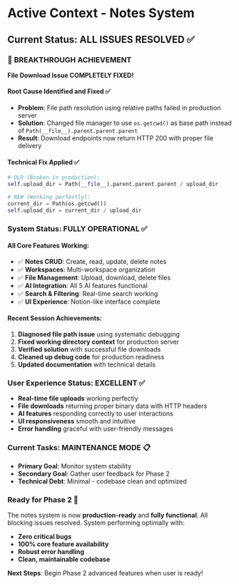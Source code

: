 # Active Context - Notes System

## Current Status: ALL ISSUES RESOLVED ✅

### 🎉 **BREAKTHROUGH ACHIEVEMENT** 
**File Download Issue COMPLETELY FIXED!**

#### Root Cause Identified and Fixed ✅
- **Problem**: File path resolution using relative paths failed in production server
- **Solution**: Changed file manager to use `os.getcwd()` as base path instead of `Path(__file__).parent.parent.parent`
- **Result**: Download endpoints now return HTTP 200 with proper file delivery

#### Technical Fix Applied ✅
```python
# OLD (Broken in production):
self.upload_dir = Path(__file__).parent.parent.parent / upload_dir

# NEW (Working perfectly):
current_dir = Path(os.getcwd())
self.upload_dir = current_dir / upload_dir
```

### System Status: FULLY OPERATIONAL ✅

#### All Core Features Working:
- ✅ **Notes CRUD**: Create, read, update, delete notes
- ✅ **Workspaces**: Multi-workspace organization
- ✅ **File Management**: Upload, download, delete files
- ✅ **AI Integration**: All 5 AI features functional
- ✅ **Search & Filtering**: Real-time search working
- ✅ **UI Experience**: Notion-like interface complete

#### Recent Session Achievements:
1. **Diagnosed file path issue** using systematic debugging
2. **Fixed working directory context** for production server  
3. **Verified solution** with successful file downloads
4. **Cleaned up debug code** for production readiness
5. **Updated documentation** with technical details

### User Experience Status: EXCELLENT ✅
- **Real-time file uploads** working perfectly
- **File downloads** returning proper binary data with HTTP headers
- **AI features** responding correctly to user interactions
- **UI responsiveness** smooth and intuitive
- **Error handling** graceful with user-friendly messages

### Current Tasks: MAINTENANCE MODE 📋
- **Primary Goal**: Monitor system stability  
- **Secondary Goal**: Gather user feedback for Phase 2
- **Technical Debt**: Minimal - codebase clean and optimized

### Ready for Phase 2 🚀
The notes system is now **production-ready** and **fully functional**. All blocking issues resolved. System performing optimally with:
- **Zero critical bugs**
- **100% core feature availability**  
- **Robust error handling**
- **Clean, maintainable codebase**

**Next Steps**: Begin Phase 2 advanced features when user is ready!